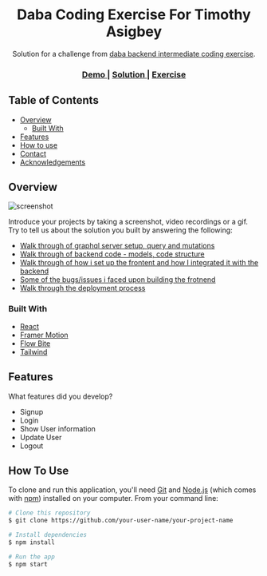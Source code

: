 <!-- Please update value in the {}  -->

<h1 align="center">Daba Coding Exercise For Timothy Asigbey</h1>

<div align="center">
   Solution for a challenge from  <a href="https://investondaba.notion.site/Backend-Intermediate-Test-2-4648d8d0f3e54200aeafc340aadddf8a" target="_blank">daba backend intermediate coding exercise</a>.
</div>

<div align="center">
  <h3>
    <a href="https://wonderful-jackson-4dc1cd.netlify.app/">
      Demo
    </a>
    <span> | </span>
    <a href="https://github.com/TXMO-dev/DabaTest">
      Solution
    </a>
    <span> | </span>
    <a href="https://investondaba.notion.site/Backend-Intermediate-Test-2-4648d8d0f3e54200aeafc340aadddf8a">
      Exercise
    </a>
  </h3>
</div>

<!-- TABLE OF CONTENTS -->

## Table of Contents

- [Overview](#overview)
  - [Built With](#built-with)
- [Features](#features)
- [How to use](#how-to-use)
- [Contact](#contact)
- [Acknowledgements](#acknowledgements)

<!-- OVERVIEW -->

## Overview

![screenshot](https://firebasestorage.googleapis.com/v0/b/rolling-loud-2020.appspot.com/o/final%20gif.gif?alt=media&token=bcc1c524-ad23-4619-ae40-8f3fc4c7c420)

Introduce your projects by taking a screenshot, video recordings or a gif. Try to tell us about the solution you built by answering the following:

- [Walk through of graphql server setup, query and mutations](https://screenrec.com/share/OoDVT197Uz)
- [Walk through of backend code - models, code structure](https://screenrec.com/share/i15OarPoXA)
- [Walk through of how i set up the frontent and how I integrated it with the backend](https://screenrec.com/share/Mh5gCFUpLD)
- [Some of the bugs/issues i faced upon building the frotnend](https://screenrec.com/share/c3T4M5P6QG)
- [Walk through the deployment process](https://screenrec.com/share/38AhtQ6ovW)

### Built With

<!-- This section should list any major frameworks that you built your project using. Here are a few examples.-->

- [React](https://reactjs.org/)
- [Framer Motion](https://www.framer.com/motion/)
- [Flow Bite](https://flowbite.com/)
- [Tailwind](https://tailwindcss.com/)

## Features

<!-- List the features of your application or follow the template. Don't share the figma file here :) -->

What features did you develop?
- Signup
- Login
- Show User information
- Update User
- Logout

## How To Use

<!-- Example: -->

To clone and run this application, you'll need [Git](https://git-scm.com) and [Node.js](https://nodejs.org/en/download/) (which comes with [npm](http://npmjs.com)) installed on your computer. From your command line:

```bash
# Clone this repository
$ git clone https://github.com/your-user-name/your-project-name

# Install dependencies
$ npm install

# Run the app
$ npm start
